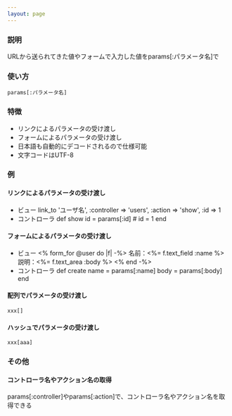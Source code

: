 ```yaml
---
layout: page
---
```

### 説明
URLから送られてきた値やフォームで入力した値をparams\[:パラメータ名\]で

### 使い方
    params[:パラメータ名]

### 特徴
* リンクによるパラメータの受け渡し
* フォームによるパラメータの受け渡し
* 日本語も自動的にデコードされるので仕様可能
* 文字コードはUTF-8

### 例
#### リンクによるパラメータの受け渡し
* ビュー
        link_to 'ユーザ名', :controller => 'users', :action => 'show', :id => 1
* コントローラ
        def show
          id = params[:id] # id = 1
        end

#### フォームによるパラメータの受け渡し
* ビュー
        <% form_for @user do |f| -%>
          名前：<%= f.text_field :name %>
          説明：<%= f.text_area :body %>
        <% end -%>
* コントローラ
        def create
          name = params[:name]
          body =  params[:body]
        end

#### 配列でパラメータの受け渡し
    xxx[]

#### ハッシュでパラメータの受け渡し
    xxx[aaa]

### その他
#### コントローラ名やアクション名の取得
params[:controller]やparams[:action]で、コントローラ名やアクション名を取得できる
